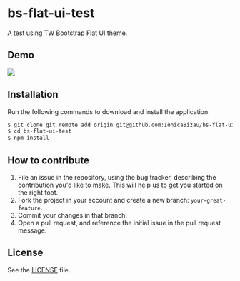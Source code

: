 # bs-flat-ui-test
A test using TW Bootstrap Flat UI theme.

## Demo

![](http://i.imgur.com/iKPGIca.png)

## Installation
Run the following commands to download and install the application:

```sh
$ git clone git remote add origin git@github.com:IonicaBizau/bs-flat-ui-test.git bs-flat-ui-test
$ cd bs-flat-ui-test
$ npm install
```

## How to contribute

1. File an issue in the repository, using the bug tracker, describing the
   contribution you'd like to make. This will help us to get you started on the
   right foot.
2. Fork the project in your account and create a new branch:
   `your-great-feature`.
3. Commit your changes in that branch.
4. Open a pull request, and reference the initial issue in the pull request
   message.

## License
See the [LICENSE](./LICENSE) file.
